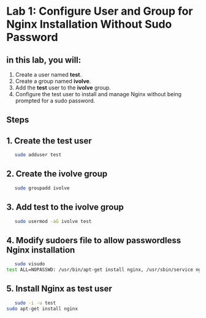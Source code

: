 # Lab 1: Configure User and Group for Nginx Installation Without Sudo Password
## in this lab, you will:
1. Create a user named **test**.
2. Create a group named **ivolve**.
3. Add the **test** user to the **ivolve** group.
4. Configure the test user to install and manage Nginx without being prompted for a sudo password.
## Steps
## 1. Create the test user
```bash
   sudo adduser test

```
## 2. Create the **ivolve** group
```bash
   sudo groupadd ivolve

```
## 3. Add **test** to the **ivolve** group
```bash
   sudo usermod -aG ivolve test

```
## 4. Modify sudoers file to allow passwordless Nginx installation
```bash
   sudo visudo
test ALL=NOPASSWD: /usr/bin/apt-get install nginx, /usr/sbin/service nginx *

```
## 5. Install Nginx as **test** user
```bash
   sudo -i -u test
sudo apt-get install nginx

```





